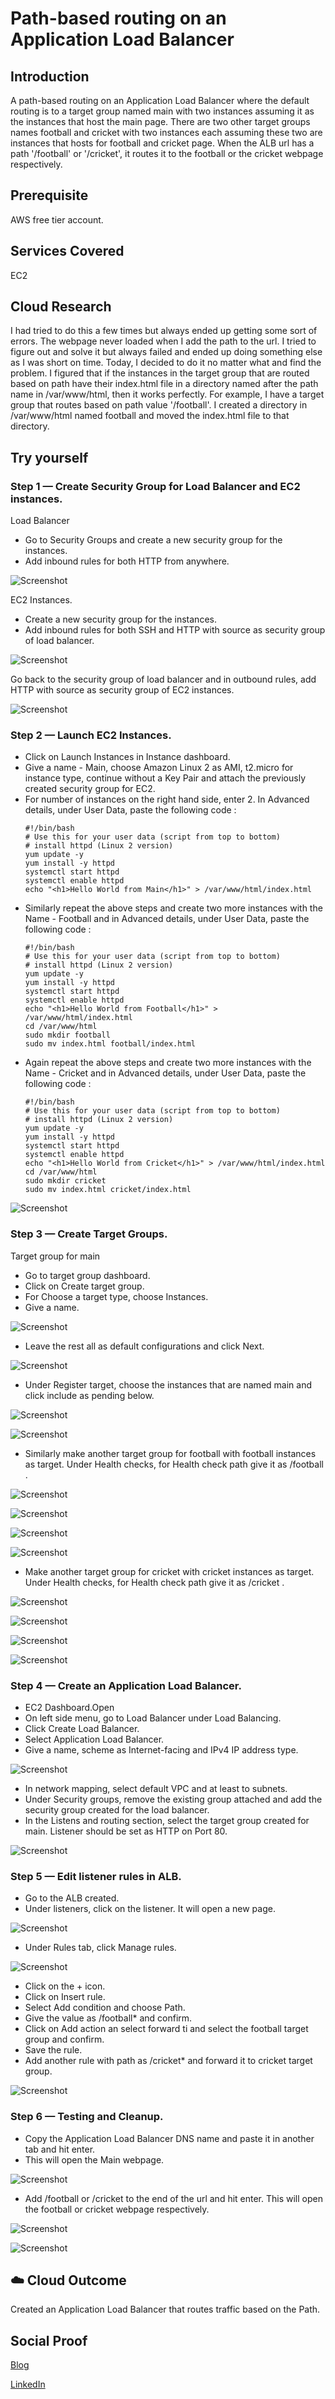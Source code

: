 # Path-based routing on an Application Load Balancer

## Introduction

A path-based routing on an Application Load Balancer where the default routing is to a target group named main with two instances assuming it as the instances that host the main page. There are two other target groups names football and cricket with two instances each assuming these two are instances that hosts for football and cricket page. When the ALB url has a path '/football' or '/cricket', it routes it to the football or the cricket webpage respectively.

## Prerequisite

AWS free tier account.

## Services Covered

EC2

## Cloud Research

I had tried to do this a few times but always ended up getting some sort of errors. The webpage never loaded when I add the path to the url. I tried to figure out and solve it but always failed and ended up doing something else as I was short on time. Today, I decided to do it no matter what and find the problem. 
I figured that if the instances in the target group that are routed based on path have their index.html file in a directory named after the path name in /var/www/html, then it works perfectly.
For example, I have a target group that routes based on path value '/football'. I created a directory in /var/www/html named football and moved the index.html file to that directory.

## Try yourself

### Step 1 — Create Security Group for Load Balancer and EC2 instances.
Load Balancer
- Go to Security Groups and create a new security group for the instances.
- Add inbound rules for both HTTP from anywhere.

![Screenshot](https://github.com/aaditunni/100DaysOfCloud/blob/main/Journey/033/day33.JPG)

EC2 Instances.
- Create a new security group for the instances.
- Add inbound rules for both SSH and HTTP with source as security group of load balancer.

![Screenshot](https://github.com/aaditunni/100DaysOfCloud/blob/main/Journey/033/day33.1.JPG)

Go back to the security group of load balancer and in outbound rules, add HTTP with source as security group of EC2 instances.

![Screenshot](https://github.com/aaditunni/100DaysOfCloud/blob/main/Journey/033/day33.1.5.JPG)

### Step 2 — Launch EC2 Instances.
- Click on Launch Instances in Instance dashboard.
- Give a name - Main, choose Amazon Linux 2 as AMI, t2.micro for instance type, continue without a Key Pair and attach the previously created security group for EC2.
- For number of instances on the right hand side, enter 2.
In Advanced details, under User Data, paste the following code :
    ```
    #!/bin/bash
    # Use this for your user data (script from top to bottom)
    # install httpd (Linux 2 version)
    yum update -y
    yum install -y httpd
    systemctl start httpd
    systemctl enable httpd
    echo "<h1>Hello World from Main</h1>" > /var/www/html/index.html
    ```
- Similarly repeat the above steps and create two more instances with the Name - Football and in Advanced details, under User Data, paste the following code :
    ```
    #!/bin/bash
    # Use this for your user data (script from top to bottom)
    # install httpd (Linux 2 version)
    yum update -y
    yum install -y httpd
    systemctl start httpd
    systemctl enable httpd
    echo "<h1>Hello World from Football</h1>" > /var/www/html/index.html
    cd /var/www/html
    sudo mkdir football
    sudo mv index.html football/index.html
    ```    
- Again repeat the above steps and create two more instances with the Name - Cricket and in Advanced details, under User Data, paste the following code :
    ```
    #!/bin/bash
    # Use this for your user data (script from top to bottom)
    # install httpd (Linux 2 version)
    yum update -y
    yum install -y httpd
    systemctl start httpd
    systemctl enable httpd
    echo "<h1>Hello World from Cricket</h1>" > /var/www/html/index.html
    cd /var/www/html
    sudo mkdir cricket
    sudo mv index.html cricket/index.html
    ```    

![Screenshot](https://github.com/aaditunni/100DaysOfCloud/blob/main/Journey/033/day33.2.JPG)

### Step 3 — Create Target Groups.
Target group for main
- Go to target group dashboard.
- Click on Create target group.
- For Choose a target type, choose Instances.
- Give a name.

![Screenshot](https://github.com/aaditunni/100DaysOfCloud/blob/main/Journey/033/day33.3.JPG)

- Leave the rest all as default configurations and click Next.

![Screenshot](https://github.com/aaditunni/100DaysOfCloud/blob/main/Journey/033/day33.4.JPG)

- Under Register target, choose the instances that are named main and click include as pending below.

![Screenshot](https://github.com/aaditunni/100DaysOfCloud/blob/main/Journey/033/day33.5.JPG)

![Screenshot](https://github.com/aaditunni/100DaysOfCloud/blob/main/Journey/033/day33.6.JPG)

- Similarly make another target group for football with football instances as target. Under Health checks, for Health check path give it as /football  .

![Screenshot](https://github.com/aaditunni/100DaysOfCloud/blob/main/Journey/033/day33.7.JPG)

![Screenshot](https://github.com/aaditunni/100DaysOfCloud/blob/main/Journey/033/day33.8.JPG)

![Screenshot](https://github.com/aaditunni/100DaysOfCloud/blob/main/Journey/033/day33.9.JPG)

![Screenshot](https://github.com/aaditunni/100DaysOfCloud/blob/main/Journey/033/day33.10.JPG)

- Make another target group for cricket with cricket instances as target. Under Health checks, for Health check path give it as /cricket  .

![Screenshot](https://github.com/aaditunni/100DaysOfCloud/blob/main/Journey/033/day33.11.JPG)

![Screenshot](https://github.com/aaditunni/100DaysOfCloud/blob/main/Journey/033/day33.12.JPG)

![Screenshot](https://github.com/aaditunni/100DaysOfCloud/blob/main/Journey/033/day33.13.JPG)

![Screenshot](https://github.com/aaditunni/100DaysOfCloud/blob/main/Journey/033/day33.14.JPG)

### Step 4 — Create an Application Load Balancer.
- EC2 Dashboard.Open 
- On left side menu, go to Load Balancer under Load Balancing.
- Click Create Load Balancer.
- Select Application Load Balancer.
- Give a name, scheme as Internet-facing and IPv4 IP address type.

![Screenshot](https://github.com/aaditunni/100DaysOfCloud/blob/main/Journey/033/day33.15.JPG)

- In network mapping, select default VPC and at least to subnets.
- Under Security groups, remove the existing group attached and add the security group created for the load balancer.
- In the Listens and routing section, select the target group created for main. Listener should be set as HTTP on Port 80.

![Screenshot](https://github.com/aaditunni/100DaysOfCloud/blob/main/Journey/033/day33.16.JPG)

### Step 5 — Edit listener rules in ALB.
- Go to the ALB created.
- Under listeners, click on the listener. It will open a new page.

![Screenshot](https://github.com/aaditunni/100DaysOfCloud/blob/main/Journey/033/day33.17.JPG)

- Under Rules tab, click Manage rules.

![Screenshot](https://github.com/aaditunni/100DaysOfCloud/blob/main/Journey/033/day33.18.JPG)

- Click on the + icon.
- Click on Insert rule.
- Select Add condition and choose Path.
- Give the value as /football* and confirm.
- Click on Add action an select forward ti and select the football target group and confirm.
- Save the rule.
- Add another rule with path as /cricket* and forward it to cricket target group.

![Screenshot](https://github.com/aaditunni/100DaysOfCloud/blob/main/Journey/033/day33.19.5.JPG)

### Step 6 — Testing and Cleanup.
- Copy the Application Load Balancer DNS name  and paste it in another tab and hit enter.
- This will open the Main webpage.

![Screenshot](https://github.com/aaditunni/100DaysOfCloud/blob/main/Journey/033/day33.19.JPG)

- Add /football or /cricket to the end of the url and hit enter. This will open the football or cricket webpage respectively.

![Screenshot](https://github.com/aaditunni/100DaysOfCloud/blob/main/Journey/033/day33.20.JPG)

![Screenshot](https://github.com/aaditunni/100DaysOfCloud/blob/main/Journey/033/day33.21.JPG)

## ☁️ Cloud Outcome

Created an Application Load Balancer that routes traffic based on the Path.

## Social Proof

[Blog](https://dev.to/aaditunni/path-based-routing-on-an-application-load-balancer-3cib)

[LinkedIn](https://www.linkedin.com/posts/aaditunni_100daysofcloud-aws-cloud-activity-7026988327018901504-CrRI?utm_source=share&utm_medium=member_desktop)
